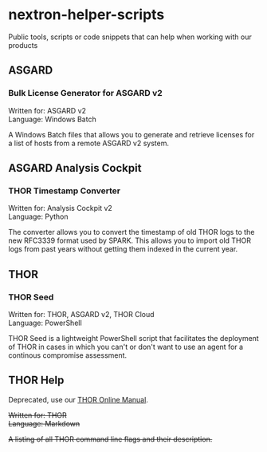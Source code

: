 # nextron-helper-scripts
Public tools, scripts or code snippets that can help when working with our products

## ASGARD

### Bulk License Generator for ASGARD v2

Written for: ASGARD v2  
Language: Windows Batch

A Windows Batch files that allows you to generate and retrieve licenses for a list of hosts from a remote ASGARD v2 system. 

## ASGARD Analysis Cockpit

### THOR Timestamp Converter

Written for: Analysis Cockpit v2  
Language: Python

The converter allows you to convert the timestamp of old THOR logs to the new RFC3339 format used by SPARK. This allows you to import old THOR logs from past years without getting them indexed in the current year. 

## THOR

### THOR Seed

Written for: THOR, ASGARD v2, THOR Cloud  
Language: PowerShell

THOR Seed is a lightweight PowerShell script that facilitates the deployment of THOR in cases in which you can't or don't want to use an agent for a continous compromise assessment.

## THOR Help

Deprecated, use our [THOR Online Manual](https://thor-manual.nextron-systems.com/en/latest/usage/flags.html).

<del>Written for: THOR  
Language: Markdown</del>

<del>A listing of all THOR command line flags and their description.</del>
